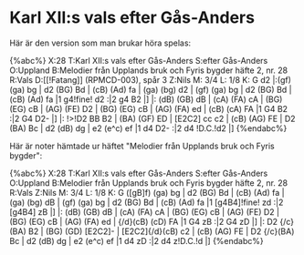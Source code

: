 # Karl XII:s vals efter Gås-Anders

Här är den version som man brukar höra spelas:

{%abc%}
X:28
T:Karl XII:s vals efter Gås-Anders
S:efter Gås-Anders
O:Uppland
B:Melodier från Upplands bruk och Fyris bygder häfte 2, nr. 28
R:Vals
D:[[!Fatang]] (RPMCD-003), spår 3
Z:Nils
M: 3/4
L: 1/8
K: G
d2 |:(gf) (ga) bg | d2 (BG) Bd | (cB) (Ad) fa | (ga) (bg) d2 |
     (gf) (ga) bg | d2 (BG) Bd | (cB) (Ad) fa |1 g4!fine! d2 :|2 g4 B2 |] |:
     (dB) (GB) dB | (cA) (FA) cA | (BG) (EG) cB | (AG) (FE) D2 |
     (BG) (EG) cB | (AG) (FA) ed | (cB) (cA) FA |1 G4 B2 :|2 G4 D2- |] |:
!>!D2 BB B2 | (BA) (GF) ED | [E2C2] cc c2 | (cB) (AG) FE |
D2 (BA) Bc | d2 (dB) dg | e2 (e^c) ef |1 d4 D2- :|2 d4 !D.C.!d2 |]
{%endabc%}


Här är noter hämtade ur häftet "Melodier från Upplands bruk och Fyris bygder":

{%abc%}
X:28
T:Karl XII:s vals efter Gås-Anders
S:efter Gås-Anders
O:Uppland
B:Melodier från Upplands bruk och Fyris bygder häfte 2, nr. 28
R:Vals
Z:Nils
M: 3/4
L: 1/8
K: G
([gB]f) (ga) bg | d2 (BG) Bd | (cB) (Ad) fa | (ga) (bg) dB |
(gf) (ga) bg | d2 (BG) Bd | (cB) (Ad) fa |1 [g4B4]!fine! zd :|2 [g4B4] zB |] |:
(dB) (GB) dB | (cA) (FA) cA | (BG) (EG) cB | (AG) (FE) D2 |
(BG) (EG) cB | (AG) (FA) ed | {/d}(cB) (cD) FA |1 G4 zB :|2 G4 zD |] |:
D2 {/c}(BA) B2 | (BG) (GD) [E2C2]- | [E2C2]{/d}(cB) c2 | (cB) (AG) FE |
D2 {/c}(BA) Bc | d2 (dB) dg | e2 (e^c) ef |1 d4 zD :|2 d4 z!D.C.!d |]
{%endabc%}
